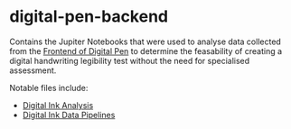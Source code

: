 # digital-pen-backend

Contains the Jupiter Notebooks that were used to analyse data collected from the [Frontend of Digital Pen](https://github.com/CustardTart32/digital-pen-frontend) 
to determine the feasability of creating a digital handwriting legibility test without the need for specialised assessment. 

Notable files include: 
- [Digital Ink Analysis](/notebooks/compare_series.ipynb)
- [Digital Ink Data Pipelines](/notebooks/digital_ink_notebook.ipynb)
